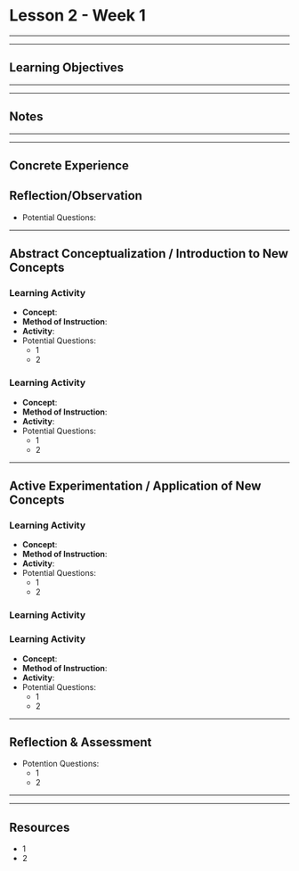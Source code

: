 # Lesson 2 - Week 1
---
---
## Learning Objectives


---
---
## Notes


---
---

## Concrete Experience

## Reflection/Observation
- Potential Questions:


---

## Abstract Conceptualization / Introduction to New Concepts
### Learning Activity
- **Concept**: 
- **Method of Instruction**: 
- **Activity**: 
- Potential Questions:
    - 1
    - 2



### Learning Activity
- **Concept**: 
- **Method of Instruction**: 
- **Activity**: 
- Potential Questions:
    - 1
    - 2

---

## Active Experimentation / Application of New Concepts

### Learning Activity
- **Concept**: 
- **Method of Instruction**: 
- **Activity**: 
- Potential Questions:
    - 1
    - 2

### Learning Activity
### Learning Activity
- **Concept**: 
- **Method of Instruction**: 
- **Activity**: 
- Potential Questions:
    - 1
    - 2

---

## Reflection & Assessment

- Potention Questions:
    - 1
    - 2
---
---
## Resources
- 1
- 2